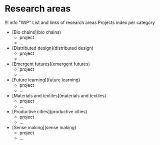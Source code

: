 # Research areas

!!! info "WIP"
    List and links of research areas
    Projects index per category

- [Bio chains](bio chains)
    + project
    + ...
- [Distributed design](distributed design)
    + project
    + ...
- [Emergent futures](emergent futures)
    + project
    + ...
- [Future learning](future learning)
    + project
    + ...
- [Materials and textiles](materials and textiles)
    + project
    + ...
- [Productive cities](productive cities)
    + project
    + ...
- [Sense making](sense making)
    + project
    + ...